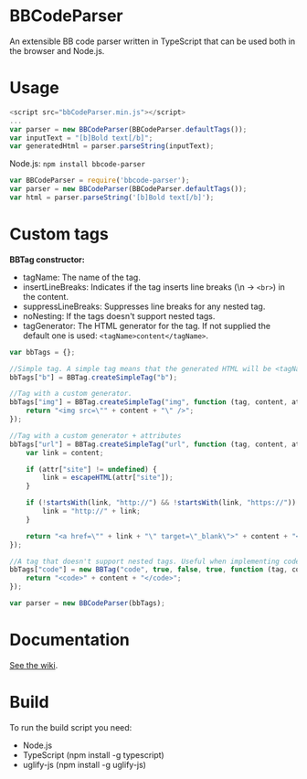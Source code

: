 BBCodeParser
============
An extensible BB code parser written in TypeScript that can be used
both in the browser and Node.js.

# Usage
```javascript
<script src="bbCodeParser.min.js"></script>
...
var parser = new BBCodeParser(BBCodeParser.defaultTags());
var inputText = "[b]Bold text[/b]";
var generatedHtml = parser.parseString(inputText);
```

Node.js: `npm install bbcode-parser`

``` javascript
var BBCodeParser = require('bbcode-parser');
var parser = new BBCodeParser(BBCodeParser.defaultTags());
var html = parser.parseString('[b]Bold text[/b]');
```

# Custom tags
<b>BBTag constructor:</b>
* tagName: The name of the tag.
* insertLineBreaks: Indicates if the tag inserts line breaks (\n -> `<br>`) in the content.
* suppressLineBreaks: Suppresses line breaks for any nested tag.
* noNesting: If the tags doesn't support nested tags.
* tagGenerator: The HTML generator for the tag. If not supplied the default one is used: `<tagName>content</tagName>`.

```javascript
var bbTags = {};

//Simple tag. A simple tag means that the generated HTML will be <tagName>content</tagName>
bbTags["b"] = BBTag.createSimpleTag("b");

//Tag with a custom generator.
bbTags["img"] = BBTag.createSimpleTag("img", function (tag, content, attr) {
	return "<img src=\"" + content + "\" />";
});

//Tag with a custom generator + attributes
bbTags["url"] = BBTag.createSimpleTag("url", function (tag, content, attr) {
	var link = content;

	if (attr["site"] != undefined) {
		link = escapeHTML(attr["site"]);
 	}

	if (!startsWith(link, "http://") && !startsWith(link, "https://")) {
		link = "http://" + link;
	}

	return "<a href=\"" + link + "\" target=\"_blank\">" + content + "</a>";
});

//A tag that doesn't support nested tags. Useful when implementing code highlighting.
bbTags["code"] = new BBTag("code", true, false, true, function (tag, content, attr) {
    return "<code>" + content + "</code>";
});

var parser = new BBCodeParser(bbTags);
```

# Documentation
[See the wiki](https://github.com/svenslaggare/BBCodeParser/wiki/Documentation).

# Build
To run the build script you need:
* Node.js
* TypeScript (npm install -g typescript)
* uglify-js (npm install -g uglify-js)
